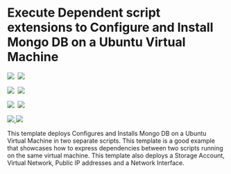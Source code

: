 # Execute Dependent script extensions to Configure and Install Mongo DB on a Ubuntu Virtual Machine

<IMG SRC="https://azbotstorage.blob.core.windows.net/badges/201-dependency-between-scripts-using-extensions/PublicLastTestDate.svg" />&nbsp;
<IMG SRC="https://azbotstorage.blob.core.windows.net/badges/201-dependency-between-scripts-using-extensions/PublicDeployment.svg" />&nbsp;

<IMG SRC="https://azbotstorage.blob.core.windows.net/badges/201-dependency-between-scripts-using-extensions/FairfaxLastTestDate.svg" />&nbsp;
<IMG SRC="https://azbotstorage.blob.core.windows.net/badges/201-dependency-between-scripts-using-extensions/FairfaxDeployment.svg" />&nbsp;

<IMG SRC="https://azbotstorage.blob.core.windows.net/badges/201-dependency-between-scripts-using-extensions/BestPracticeResult.svg" />&nbsp;
<IMG SRC="https://azbotstorage.blob.core.windows.net/badges/201-dependency-between-scripts-using-extensions/CredScanResult.svg" />&nbsp;

<a href="https://portal.azure.com/#create/Microsoft.Template/uri/https%3A%2F%2Fraw.githubusercontent.com%2FAzure%2Fazure-quickstart-templates%2Fmaster%2F201-dependency-between-scripts-using-extensions%2Fazuredeploy.json" target="_blank">
    <img src="http://azuredeploy.net/deploybutton.png"/>
</a>
<a href="http://armviz.io/#/?load=https%3A%2F%2Fraw.githubusercontent.com%2FAzure%2Fazure-quickstart-templates%2Fmaster%2F201-dependency-between-scripts-using-extensions%2Fazuredeploy.json" target="_blank">
    <img src="http://armviz.io/visualizebutton.png"/>
</a>

This template deploys Configures and Installs Mongo DB on a Ubuntu Virtual Machine in two separate scripts. This template is a good example that showcases how to express dependencies between two scripts running on the same virtual machine. This template also deploys a Storage Account, Virtual Network, Public IP addresses and a Network Interface.
